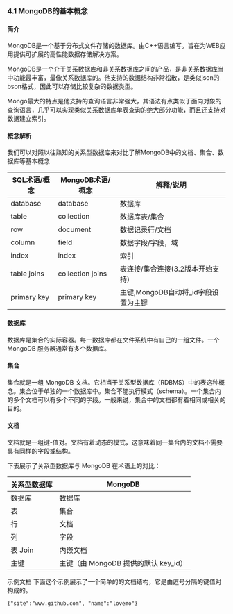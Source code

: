 ### 4.1 MongoDB的基本概念


#### 简介
MongoDB是一个基于分布式文件存储的数据库。由C++语言编写。旨在为WEB应用提供可扩展的高性能数据存储解决方案。


MongoDB是一个介于关系数据库和非关系数据库之间的产品，是非关系数据库当中功能最丰富，最像关系数据库的。他支持的数据结构非常松散，是类似json的bson格式，因此可以存储比较复杂的数据类型。

Mongo最大的特点是他支持的查询语言非常强大，其语法有点类似于面向对象的查询语言，几乎可以实现类似关系数据库单表查询的绝大部分功能，而且还支持对数据建立索引。

#### 概念解析
我们可以对照以往熟知的关系型数据库来对比了解MongoDB中的文档、集合、数据库等基本概念

SQL术语/概念 | MongoDB术语/概念| 解释/说明
-----      |------          |----
database   | database       | 数据库
table      | collection     | 数据库表/集合
row        | document       | 数据记录行/文档
column     | field          | 数据字段/字段，域
index      | index          | 索引
table joins| collection joins| 表连接/集合连接(3.2版本开始支持)
primary key| primary key    | 主键,MongoDB自动将_id字段设置为主键

#### 数据库
数据库是集合的实际容器。每一数据库都在文件系统中有自己的一组文件。一个 MongoDB 服务器通常有多个数据库。
#### 集合
集合就是一组 MongoDB 文档。它相当于关系型数据库（RDBMS）中的表这种概念。集合位于单独的一个数据库中。集合不能执行模式（schema）。一个集合内的多个文档可以有多个不同的字段。一般来说，集合中的文档都有着相同或相关的目的。
#### 文档
文档就是一组键-值对。文档有着动态的模式，这意味着同一集合内的文档不需要具有同样的字段或结构。

下表展示了关系型数据库与 MongoDB 在术语上的对比：

关系型数据库 |  MongoDB
-----     |------ 
数据库   | 数据库
表	| 集合
行	| 文档
列	| 字段
表 Join	| 内嵌文档
主键	| 主键（由 MongoDB 提供的默认 key_id）

示例文档
下面这个示例展示了一个简单的的文档结构，它是由逗号分隔的键值对构成的。
```
{"site":"www.github.com", "name":"lovemo"}
```
		
		
		
 	 	
		
